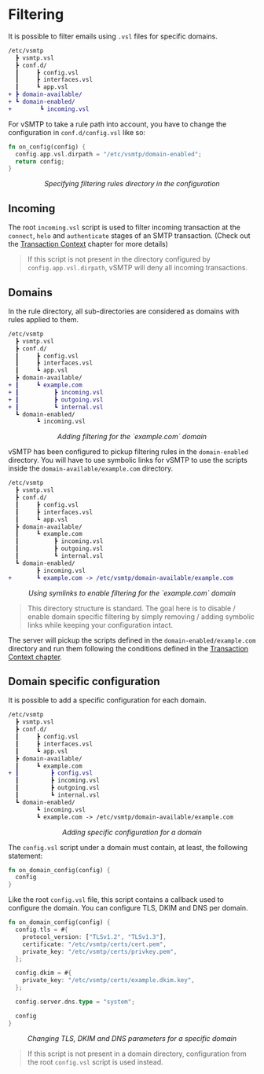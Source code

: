 # Filtering

It is possible to filter emails using `.vsl` files for specific domains.

```diff
/etc/vsmtp
  ┣ vsmtp.vsl
  ┣ conf.d/
  ┃     ┣ config.vsl
  ┃     ┣ interfaces.vsl
  ┃     ┗ app.vsl
+ ┣ domain-available/
+ ┗ domain-enabled/
+        ┗ incoming.vsl
```

For vSMTP to take a rule path into account, you have to change the configuration in `conf.d/config.vsl` like so:

```rust
fn on_config(config) {
  config.app.vsl.dirpath = "/etc/vsmtp/domain-enabled";
  return config;
}
```

<p style="text-align: center;"> <i>Specifying filtering rules directory in the configuration</i> </p>

## Incoming

The root `incoming.vsl` script is used to filter incoming transaction at the `connect`, `helo` and `authenticate` stages of an SMTP transaction. (Check out the [Transaction Context](/src/filtering/transaction.md) chapter for more details)

> If this script is not present in the directory configured by `config.app.vsl.dirpath`, vSMTP will deny all incoming transactions.

## Domains

In the rule directory, all sub-directories are considered as domains with rules applied to them.

```diff
/etc/vsmtp
  ┣ vsmtp.vsl
  ┣ conf.d/
  ┃     ┣ config.vsl
  ┃     ┣ interfaces.vsl
  ┃     ┗ app.vsl
  ┣ domain-available/
+ ┃     ┗ example.com
+ ┃          ┣ incoming.vsl
+ ┃          ┣ outgoing.vsl
+ ┃          ┗ internal.vsl
  ┗ domain-enabled/
        ┗ incoming.vsl
```

<p style="text-align: center;"> <i>Adding filtering for the `example.com` domain</i> </p>

vSMTP has been configured to pickup filtering rules in the `domain-enabled` directory. You will have to use symbolic links for vSMTP to use the scripts inside the `domain-available/example.com` directory.

```diff
/etc/vsmtp
  ┣ vsmtp.vsl
  ┣ conf.d/
  ┃     ┣ config.vsl
  ┃     ┣ interfaces.vsl
  ┃     ┗ app.vsl
  ┣ domain-available/
  ┃     ┗ example.com
  ┃          ┣ incoming.vsl
  ┃          ┣ outgoing.vsl
  ┃          ┗ internal.vsl
  ┗ domain-enabled/
        ┣ incoming.vsl
+       ┗ example.com -> /etc/vsmtp/domain-available/example.com
```

<p style="text-align: center;"> <i>Using symlinks to enable filtering for the `example.com` domain</i> </p>

> This directory structure is standard. The goal here is to disable / enable domain specific filtering by simply removing / adding symbolic links while keeping your configuration intact.

The server will pickup the scripts defined in the `domain-enabled/example.com` directory and run them following the conditions defined in the [Transaction Context chapter](/src/filtering/transaction.md).

## Domain specific configuration

It is possible to add a specific configuration for each domain.

```diff
/etc/vsmtp
  ┣ vsmtp.vsl
  ┣ conf.d/
  ┃     ┣ config.vsl
  ┃     ┣ interfaces.vsl
  ┃     ┗ app.vsl
  ┣ domain-available/
  ┃     ┗ example.com
+ ┃         ┣ config.vsl
  ┃         ┣ incoming.vsl
  ┃         ┣ outgoing.vsl
  ┃         ┗ internal.vsl
  ┗ domain-enabled/
        ┗ incoming.vsl
        ┗ example.com -> /etc/vsmtp/domain-available/example.com
```

<p style="text-align: center;"> <i>Adding specific configuration for a domain</i> </p>

The `config.vsl` script under a domain must contain, at least, the following statement:

```rust
fn on_domain_config(config) {
  config
}
```

Like the root `config.vsl` file, this script contains a callback used to configure the domain. You can configure TLS, DKIM and DNS per domain.

```rust
fn on_domain_config(config) {
  config.tls = #{
    protocol_version: ["TLSv1.2", "TLSv1.3"],
    certificate: "/etc/vsmtp/certs/cert.pem",
    private_key: "/etc/vsmtp/certs/privkey.pem",
  };

  config.dkim = #{
    private_key: "/etc/vsmtp/certs/example.dkim.key",
  };

  config.server.dns.type = "system";

  config
}
```

<p style="text-align: center;"> <i>Changing TLS, DKIM and DNS parameters for a specific domain</i> </p>

> If this script is not present in a domain directory, configuration from the root `config.vsl` script is used instead.
